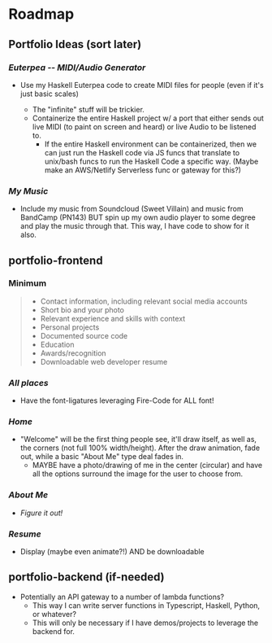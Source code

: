 # Roadmap

## **Portfolio Ideas (sort later)**

### _Euterpea -- MIDI/Audio Generator_

- Use my Haskell Euterpea code to create MIDI files for people (even if it's just basic scales)

  - The "infinite" stuff will be trickier.
  - Containerize the entire Haskell project w/ a port that either sends out live MIDI (to paint on screen and heard) or live Audio to be listened to.
    - If the entire Haskell environment can be containerized, then we can just run the Haskell code via JS funcs that translate to unix/bash funcs to run the Haskell Code a specific way. (Maybe make an AWS/Netlify Serverless func or gateway for this?)

### _My Music_

- Include my music from Soundcloud (Sweet Villain) and music from BandCamp (PN143) BUT spin up my own audio player to some degree and play the music through that. This way, I have code to show for it also.

## **portfolio-frontend**

### **Minimum**

> - Contact information, including relevant social media accounts
> - Short bio and your photo
> - Relevant experience and skills with context
> - Personal projects
> - Documented source code
> - Education
> - Awards/recognition
> - Downloadable web developer resume

### _All places_

- Have the font-ligatures leveraging Fire-Code for ALL font!

### _Home_

- "Welcome" will be the first thing people see, it'll draw itself, as well as, the corners (not full 100% width/height). After the draw animation, fade out, while a basic "About Me" type deal fades in.
  - MAYBE have a photo/drawing of me in the center (circular) and have all the options surround the image for the user to choose from.

### _About Me_

- _Figure it out!_

### _Resume_

- Display (maybe even animate?!) AND be downloadable

## **portfolio-backend (if-needed)**

- Potentially an API gateway to a number of lambda functions?
  - This way I can write server functions in Typescript, Haskell, Python, or whatever?
  - This will only be necessary if I have demos/projects to leverage the backend for.
